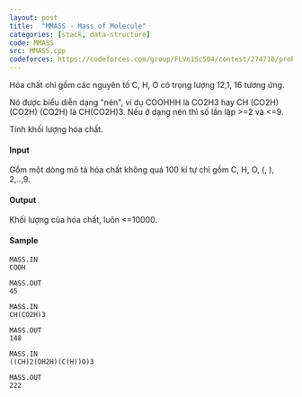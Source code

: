 ```yaml
---
layout: post
title:  "MMASS - Mass of Molecule"
categories: [stack, data-structure]
code: MMASS
src: MMASS.cpp
codeforces: https://codeforces.com/group/FLVn1Sc504/contest/274710/problem/T
---
```




  







Hóa chất chỉ gồm các nguyên tố C, H, O có trọng lượng 12,1, 16 tương ứng.

Nó được biểu diễn dạng "nén", ví dụ COOHHH là CO2H3 hay CH (CO2H) (CO2H) (CO2H) là CH(CO2H)3. Nếu ở dạng nén thì số lần lặp >=2 và <=9.

Tính khối lượng hóa chất.

#### Input

Gồm một dòng mô tả hóa chất không quá 100 kí tự chỉ gồm C, H, O, (, ), 2,..,9.

#### Output

Khối lượng của hóa chất, luôn <=10000.

#### Sample

```
MASS.IN
COOH

MASS.OUT
45
 
MASS.IN
CH(CO2H)3

MASS.OUT
148
 
MASS.IN
((CH)2(OH2H)(C(H))O)3

MASS.OUT
222
```

<!--more-->

